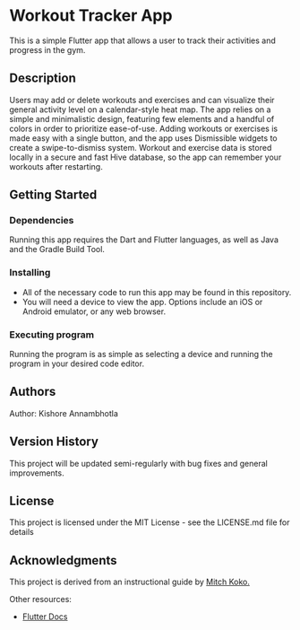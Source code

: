 # Workout Tracker App

This is a simple Flutter app that allows a user to track their activities and progress in the gym.

## Description

Users may add or delete workouts and exercises and can visualize their general activity level on a calendar-style heat map. The app relies on a simple and minimalistic design, featuring few elements and a handful of colors in order to prioritize ease-of-use. Adding workouts or exercises is made easy with a single button, and the app uses Dismissible widgets to create a swipe-to-dismiss system. Workout and exercise data is stored locally in a secure and fast Hive database, so the app can remember your workouts after restarting.

## Getting Started

### Dependencies

Running this app requires the Dart and Flutter languages, as well as Java and the Gradle Build Tool.

### Installing

* All of the necessary code to run this app may be found in this repository.
* You will need a device to view the app. Options include an iOS or Android emulator, or any web browser.

### Executing program

Running the program is as simple as selecting a device and running the program in your desired code editor.

## Authors

Author: Kishore Annambhotla

## Version History

This project will be updated semi-regularly with bug fixes and general improvements.

## License

This project is licensed under the MIT License - see the LICENSE.md file for details

## Acknowledgments

This project is derived from an instructional guide by [Mitch Koko.](https://www.youtube.com/watch?v=ZWciJzsPyPs)

Other resources:
* [Flutter Docs](https://docs.flutter.dev/)
